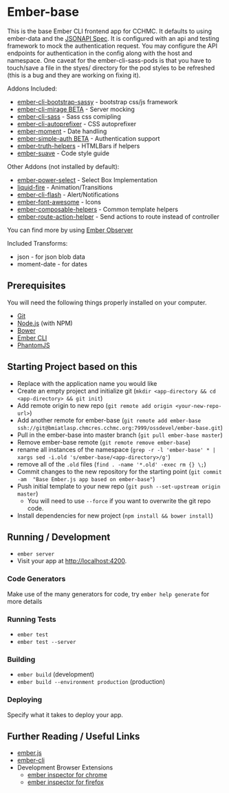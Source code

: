 # Ember-base

This is the base Ember CLI frontend app for CCHMC.  It defaults to using ember-data and the
[JSONAPI Spec](http://jsonapi.org/).  It is configured with an api and testing framework
to mock the authentication request.  You may configure the API endpoints for authentication
in the config along with the host and namespace.  One caveat for the ember-cli-sass-pods is
that you have to touch/save a file in the styes/ directory for the pod styles to be
refreshed (this is a bug and they are working on fixing it).

Addons Included:

* [ember-cli-bootstrap-sassy](https://github.com/lifegadget/ember-cli-bootstrap-sassy) - bootstrap css/js framework
* [ember-cli-mirage BETA](https://github.com/samselikoff/ember-cli-mirage) - Server mocking
* [ember-cli-sass](https://github.com/aexmachina/ember-cli-sass) - Sass css comipling
* [ember-cli-autoprefixer](https://github.com/kimroen/ember-cli-autoprefixer) - CSS autoprefixer
* [ember-moment](https://github.com/stefanpenner/ember-moment) - Date handling
* [ember-simple-auth BETA](https://github.com/simplabs/ember-simple-auth) - Authentication support
* [ember-truth-helpers](https://github.com/jmurphyau/ember-truth-helpers) - HTMLBars if helpers
* [ember-suave](https://github.com/dockyard/ember-suave/) - Code style guide


Other Addons (not installed by default):

* [ember-power-select](https://github.com/cibernox/ember-power-select) - Select Box Implementation
* [liquid-fire](https://github.com/ember-animation/liquid-fire) - Animation/Transitions
* [ember-cli-flash](https://github.com/poteto/ember-cli-flash) - Alert/Notifications
* [ember-font-awesome](https://github.com/martndemus/ember-font-awesome) - Icons
* [ember-composable-helpers](https://github.com/DockYard/ember-composable-helpers) - Common template helpers
* [ember-route-action-helper](https://github.com/DockYard/ember-route-action-helper) - Send actions to route instead of controller


You can find more by using [Ember Observer](http://emberobserver.com/)

Included Transforms:

* json - for json blob data
* moment-date - for dates

## Prerequisites

You will need the following things properly installed on your computer.

* [Git](http://git-scm.com/)
* [Node.js](http://nodejs.org/) (with NPM)
* [Bower](http://bower.io/)
* [Ember CLI](http://ember-cli.com/)
* [PhantomJS](http://phantomjs.org/)

## Starting Project based on this

* Replace <app-directory> with the application name you would like
* Create an empty project and initialize git (`mkdir <app-directory && cd <app-directory> && git init`)
* Add remote origin to new repo (`git remote add origin <your-new-repo-url>`)
* Add another remote for ember-base (`git remote add ember-base ssh://git@bmiatlasp.chmcres.cchmc.org:7999/ossdevel/ember-base.git`)
* Pull in the ember-base into master branch (`git pull ember-base master`)
* Remove ember-base remote (`git remote remove ember-base`)
* rename all instances of the namespace (`grep -r -l 'ember-base' * | xargs sed -i.old 's/ember-base/<app-directory>/g'`)
* remove all of the `.old` files (`find . -name '*.old' -exec rm {} \;`)
* Commit changes to the new repository for the starting point (`git commit -am  "Base Ember.js app based on ember-base"`)
* Push initial template to your new repo (`git push --set-upstream origin master`)
    * You will need to use `--force` if you want to overwrite the git repo code.
* Install dependencies for new project (`npm install && bower install`)

## Running / Development

* `ember server`
* Visit your app at [http://localhost:4200](http://localhost:4200).

### Code Generators

Make use of the many generators for code, try `ember help generate` for more details

### Running Tests

* `ember test`
* `ember test --server`

### Building

* `ember build` (development)
* `ember build --environment production` (production)

### Deploying

Specify what it takes to deploy your app.

## Further Reading / Useful Links

* [ember.js](http://emberjs.com/)
* [ember-cli](http://ember-cli.com/)
* Development Browser Extensions
  * [ember inspector for chrome](https://chrome.google.com/webstore/detail/ember-inspector/bmdblncegkenkacieihfhpjfppoconhi)
  * [ember inspector for firefox](https://addons.mozilla.org/en-US/firefox/addon/ember-inspector/)
